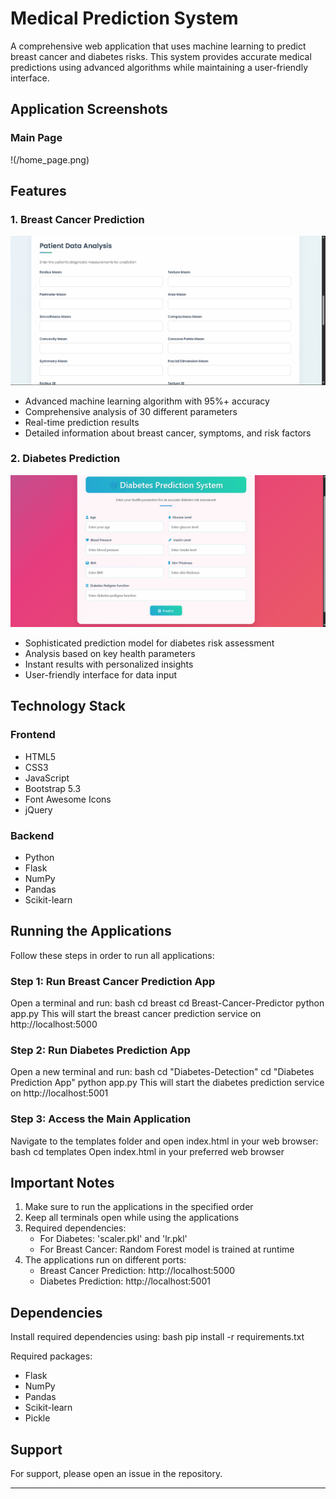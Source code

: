 # Medical Prediction System

A comprehensive web application that uses machine learning to predict breast cancer and diabetes risks. This system provides accurate medical predictions using advanced algorithms while maintaining a user-friendly interface.

## Application Screenshots

### Main Page
!(/home_page.png)

## Features

### 1. Breast Cancer Prediction
![Breast Cancer Prediction](/breast_home.png)

- Advanced machine learning algorithm with 95%+ accuracy
- Comprehensive analysis of 30 different parameters
- Real-time prediction results
- Detailed information about breast cancer, symptoms, and risk factors

### 2. Diabetes Prediction
![Diabetes Prediction](/diabetes_home.png)

- Sophisticated prediction model for diabetes risk assessment
- Analysis based on key health parameters
- Instant results with personalized insights
- User-friendly interface for data input

## Technology Stack

### Frontend

- HTML5
- CSS3
- JavaScript
- Bootstrap 5.3
- Font Awesome Icons
- jQuery

### Backend

- Python
- Flask
- NumPy
- Pandas
- Scikit-learn

## Running the Applications

Follow these steps in order to run all applications:

### Step 1: Run Breast Cancer Prediction App

Open a terminal and run:
bash
cd breast
cd Breast-Cancer-Predictor
python app.py
This will start the breast cancer prediction service on http://localhost:5000

### Step 2: Run Diabetes Prediction App

Open a new terminal and run:
bash
cd "Diabetes-Detection"
cd "Diabetes Prediction App"
python app.py
This will start the diabetes prediction service on http://localhost:5001

### Step 3: Access the Main Application

Navigate to the templates folder and open index.html in your web browser:
bash
cd templates
Open index.html in your preferred web browser

## Important Notes

1. Make sure to run the applications in the specified order
2. Keep all terminals open while using the applications
3. Required dependencies:
   - For Diabetes: 'scaler.pkl' and 'lr.pkl'
   - For Breast Cancer: Random Forest model is trained at runtime
4. The applications run on different ports:
   - Breast Cancer Prediction: http://localhost:5000
   - Diabetes Prediction: http://localhost:5001

## Dependencies

Install required dependencies using:
bash
pip install -r requirements.txt

Required packages:

- Flask
- NumPy
- Pandas
- Scikit-learn
- Pickle

## Support

For support, please open an issue in the repository.

---
